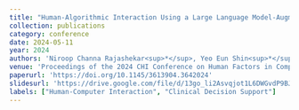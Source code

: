 ```yaml
---
title: "Human-Algorithmic Interaction Using a Large Language Model-Augmented Artificial Intelligence Clinical Decision Support System"
collection: publications
category: conference
date: 2024-05-11
year: 2024
authors: 'Niroop Channa Rajashekar<sup>*</sup>, Yeo Eun Shin<sup>*</sup>, <u>Yuan Pu</u><sup>*</sup>, Sunny Chung, Kisung You, Mauro Giuffre, Colleen E Chan, Theo Saarinen, Allen Hsiao, Jasjeet Sekhon, Ambrose H Wong, Leigh V Evans, Rene F. Kizilcec, Loren Laine, Terika Mccall, Dennis Shung'
venue: 'Proceedings of the 2024 CHI Conference on Human Factors in Computing Systems (CHI ’24)'
paperurl: 'https://doi.org/10.1145/3613904.3642024'
slidesurl: 'https://drive.google.com/file/d/13go_li2Asvqjot1L6DWGvdP9BJ5rJ7Ap/preview'
labels: ["Human-Computer Interaction", "Clinical Decision Support"]
--- 
```


